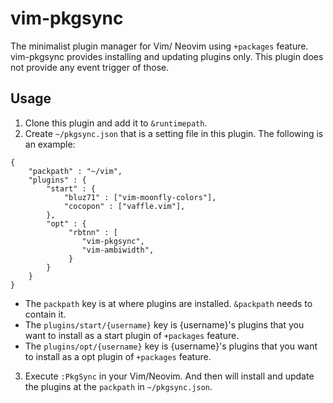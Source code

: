 
# vim-pkgsync

The minimalist plugin manager for Vim/ Neovim using `+packages` feature.
vim-pkgsync provides installing and updating plugins only.
This plugin does not provide any event trigger of those.

## Usage

1. Clone this plugin and add it to `&runtimepath`.
2. Create `~/pkgsync.json` that is a setting file in this plugin.
The following is an example:

```
{
    "packpath" : "~/vim",
    "plugins" : {
        "start" : {
            "bluz71" : ["vim-moonfly-colors"],
            "cocopon" : ["vaffle.vim"],
        },
        "opt" : {
             "rbtnn" : [
                "vim-pkgsync",
                "vim-ambiwidth",
             }
        }
    }
}
```

* The `packpath` key is at where plugins are installed. `&packpath` needs to contain it.
* The `plugins/start/{username}` key is {username}'s plugins that you want to install as a start plugin of `+packages` feature.
* The `plugins/opt/{username}` key is {username}'s plugins that you want to install as a opt plugin of `+packages` feature.

3. Execute `:PkgSync` in your Vim/Neovim. And then will install and update the plugins at the `packpath` in `~/pkgsync.json`.
